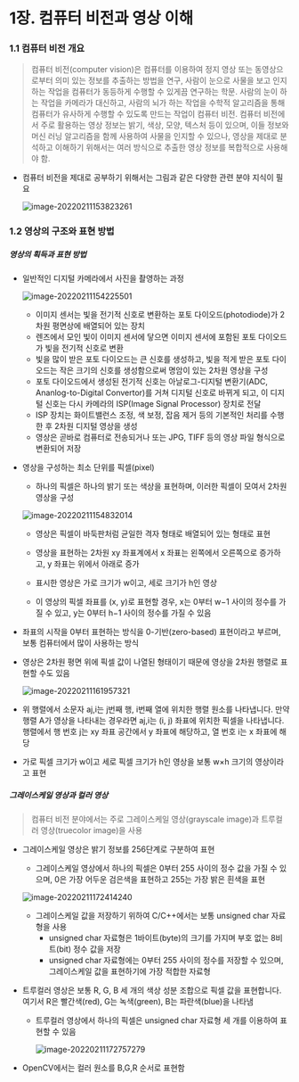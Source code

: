 # 1장. 컴퓨터 비전과 영상 이해



### 1.1 컴퓨터 비전 개요



> 컴퓨터 비전(computer vision)은 컴퓨터를 이용하여 정지 영상 또는 동영상으로부터 의미 있는 정보를 추출하는 방법을 연구, 사람이 눈으로 사물을 보고 인지하는 작업을 컴퓨터가 동등하게 수행할 수 있게끔 연구하는 학문. 사람의 눈이 하는 작업을 카메라가 대신하고, 사람의 뇌가 하는 작업을 수학적 알고리즘을 통해 컴퓨터가 유사하게 수행할 수 있도록 만드는 작업이 컴퓨터 비전. 컴퓨터 비전에서 주로 활용하는 영상 정보는 밝기, 색상, 모양, 텍스처 등이 있으며, 이들 정보와 머신 러닝 알고리즘을 함께 사용하여 사물을 인지할 수 있으나, 영상을 제대로 분석하고 이해하기 위해서는 여러 방식으로 추출한 영상 정보를 복합적으로 사용해야 함.



- 컴퓨터 비전을 제대로 공부하기 위해서는 그림과 같은 다양한 관련 분야 지식이 필요

  ![image-20220211153823261](/home/kevin/.config/Typora/typora-user-images/image-20220211153823261.png)





### 1.2 영상의 구조와 표현 방법



##### 영상의 획득과 표현 방법

- 일반적인 디지털 카메라에서 사진을 촬영하는 과정

  ![image-20220211154225501](/home/kevin/.config/Typora/typora-user-images/image-20220211154225501.png)

  - 이미지 센서는 빛을 전기적 신호로 변환하는 포토 다이오드(photodiode)가 2차원 평면상에 배열되어 있는 장치
  - 렌즈에서 모인 빛이 이미지 센서에 닿으면 이미지 센서에 포함된 포토 다이오드가 빛을 전기적 신호로 변환
  -  빛을 많이 받은  포토 다이오드는 큰 신호를 생성하고, 빛을 적게 받은 포토 다이오드는 작은 크기의 신호를 생성함으로써 명암이 있는 2차원 영상을  구성
  - 포토 다이오드에서 생성된 전기적 신호는 아날로그-디지털 변환기(ADC, Ananlog-to-Digital Convertor)를 거쳐 디지털 신호로 바뀌게 되고, 이 디지털 신호는 다시 카메라의 ISP(Image Signal Processor) 장치로 전달
  - ISP 장치는 화이트밸런스 조정, 색 보정, 잡음 제거 등의 기본적인 처리를 수행한 후 2차원 디지털 영상을 생성
  - 영상은 곧바로 컴퓨터로 전송되거나 또는 JPG, TIFF 등의 영상 파일 형식으로 변환되어 저장

- 영상을 구성하는 최소 단위를 픽셀(pixel)

  - 하나의 픽셀은 하나의 밝기 또는 색상을 표현하며, 이러한 픽셀이 모여서 2차원 영상을 구성

  ![image-20220211154832014](/home/kevin/.config/Typora/typora-user-images/image-20220211154832014.png)

  - 영상은 픽셀이 바둑판처럼 균일한 격자 형태로 배열되어 있는 형태로 표현

  - 영상을 표현하는 2차원 xy 좌표계에서 x 좌표는 왼쪽에서 오른쪽으로 증가하고, y 좌표는 위에서 아래로 증가
  - 표시한 영상은 가로 크기가 w이고, 세로 크기가 h인 영상
  - 이 영상의 픽셀 좌표를 (x, y)로 표현할 경우, x는 0부터 w−1 사이의 정수를 가질 수 있고, y는 0부터 h−1 사이의 정수를 가질 수 있음

- 좌표의 시작을 0부터 표현하는 방식을 0-기반(zero-based) 표현이라고 부르며, 보통 컴퓨터에서 많이 사용하는 방식

- 영상은 2차원 평면 위에 픽셀 값이 나열된 형태이기 때문에 영상을 2차원 행렬로 표현할 수도 있음

  ![image-20220211161957321](/home/kevin/.config/Typora/typora-user-images/image-20220211161957321.png)

- 위 행렬에서 소문자 aj,i는 j번째 행, i번째 열에 위치한 행렬 원소를 나타냅니다. 만약 행렬 A가 영상을 나타내는 경우라면 aj,i는 (i, j) 좌표에 위치한 픽셀을 나타냅니다. 행렬에서 행 번호 j는 xy 좌표 공간에서 y 좌표에 해당하고, 열 번호 i는 x 좌표에 해당

- 가로 픽셀 크기가 w이고 세로 픽셀 크기가 h인 영상을 보통 w×h 크기의 영상이라고 표현



##### 그레이스케일 영상과 컬러 영상

>컴퓨터 비전 분야에서는 주로 그레이스케일 영상(grayscale image)과 트루컬러 영상(truecolor image)을 사용

- 그레이스케일 영상은 밝기 정보를 256단계로 구분하여 표현

  - 그레이스케일 영상에서 하나의 픽셀은 0부터 255 사이의 정수 값을 가질 수 있으며, 0은 가장 어두운 검은색을 표현하고 255는 가장 밝은 흰색을 표현

  ![image-20220211172414240](/home/kevin/.config/Typora/typora-user-images/image-20220211172414240.png)

  - 그레이스케일 값을 저장하기 위하여 C/C++에서는 보통 unsigned char 자료형을 사용
    - unsigned char 자료형은 1바이트(byte)의 크기를 가지며 부호 없는 8비트(bit) 정수 값을 저장
    - unsigned char 자료형에는 0부터 255 사이의 정수를 저장할 수 있으며, 그레이스케일 값을 표현하기에 가장 적합한 자료형

- 트루컬러 영상은 보통 R, G, B 세 개의 색상 성분 조합으로 픽셀 값을 표현합니다. 여기서 R은 빨간색(red), G는 녹색(green), B는 파란색(blue)을 나타냄

  - 트루컬러 영상에서 하나의 픽셀은 unsigned char 자료형 세 개를 이용하여 표현할 수 있음

    ![image-20220211172757279](/home/kevin/.config/Typora/typora-user-images/image-20220211172757279.png)

- OpenCV에서는 컬러 원소를 B,G,R 순서로 표현함